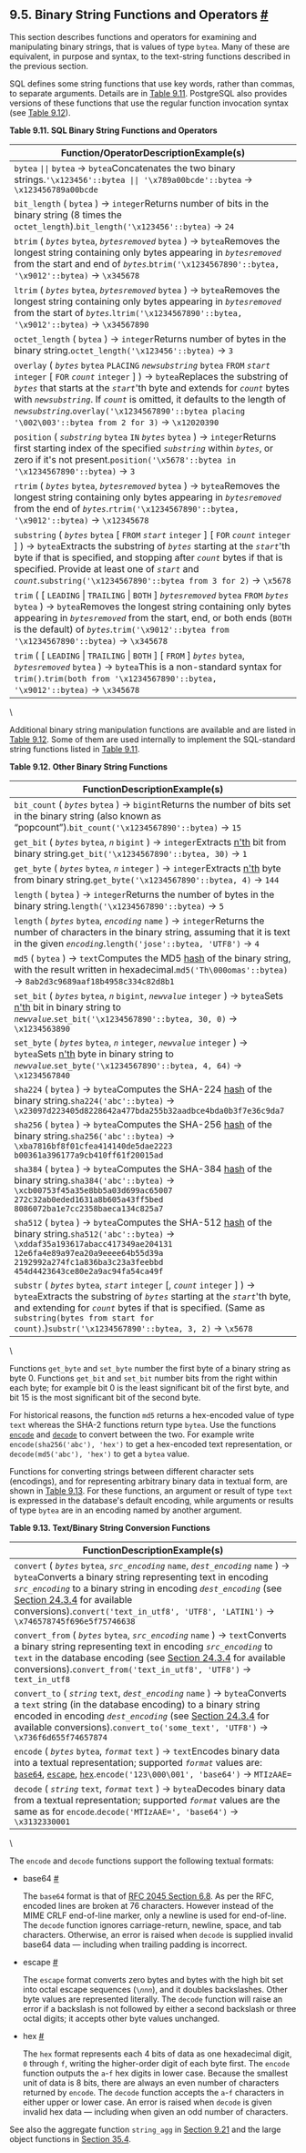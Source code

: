 ## 9.5. Binary String Functions and Operators [#](#FUNCTIONS-BINARYSTRING)

This section describes functions and operators for examining and manipulating binary strings, that is values of type `bytea`. Many of these are equivalent, in purpose and syntax, to the text-string functions described in the previous section.

SQL defines some string functions that use key words, rather than commas, to separate arguments. Details are in [Table 9.11](functions-binarystring#FUNCTIONS-BINARYSTRING-SQL "Table 9.11. SQL Binary String Functions and Operators"). PostgreSQL also provides versions of these functions that use the regular function invocation syntax (see [Table 9.12](functions-binarystring#FUNCTIONS-BINARYSTRING-OTHER "Table 9.12. Other Binary String Functions")).

**Table 9.11. SQL Binary String Functions and Operators**

| Function/OperatorDescriptionExample(s)                                                                                                                                                                                                                                                                                                                                                                                                  |
| --------------------------------------------------------------------------------------------------------------------------------------------------------------------------------------------------------------------------------------------------------------------------------------------------------------------------------------------------------------------------------------------------------------------------------------- |
| `bytea` `\|\|` `bytea` → `bytea`Concatenates the two binary strings.`'\x123456'::bytea \|\| '\x789a00bcde'::bytea` → `\x123456789a00bcde`                                                                                                                                                                                                                                                                                           |
| `bit_length` ( `bytea` ) → `integer`Returns number of bits in the binary string (8 times the `octet_length`).`bit_length('\x123456'::bytea)` → `24`                                                                                                                                                                                                                                                                                 |
| `btrim` ( *`bytes`* `bytea`, *`bytesremoved`* `bytea` ) → `bytea`Removes the longest string containing only bytes appearing in *`bytesremoved`* from the start and end of *`bytes`*.`btrim('\x1234567890'::bytea, '\x9012'::bytea)` → `\x345678`                                                                                                                                                                                    |
| `ltrim` ( *`bytes`* `bytea`, *`bytesremoved`* `bytea` ) → `bytea`Removes the longest string containing only bytes appearing in *`bytesremoved`* from the start of *`bytes`*.`ltrim('\x1234567890'::bytea, '\x9012'::bytea)` → `\x34567890`                                                                                                                                                                                          |
| `octet_length` ( `bytea` ) → `integer`Returns number of bytes in the binary string.`octet_length('\x123456'::bytea)` → `3`                                                                                                                                                                                                                                                                                                          |
| `overlay` ( *`bytes`* `bytea` `PLACING` *`newsubstring`* `bytea` `FROM` *`start`* `integer` \[ `FOR` *`count`* `integer` ] ) → `bytea`Replaces the substring of *`bytes`* that starts at the *`start`*'th byte and extends for *`count`* bytes with *`newsubstring`*. If *`count`* is omitted, it defaults to the length of *`newsubstring`*.`overlay('\x1234567890'::bytea placing '\002\003'::bytea from 2 for 3)` → `\x12020390` |
| `position` ( *`substring`* `bytea` `IN` *`bytes`* `bytea` ) → `integer`Returns first starting index of the specified *`substring`* within *`bytes`*, or zero if it's not present.`position('\x5678'::bytea in '\x1234567890'::bytea)` → `3`                                                                                                                                                                                         |
| `rtrim` ( *`bytes`* `bytea`, *`bytesremoved`* `bytea` ) → `bytea`Removes the longest string containing only bytes appearing in *`bytesremoved`* from the end of *`bytes`*.`rtrim('\x1234567890'::bytea, '\x9012'::bytea)` → `\x12345678`                                                                                                                                                                                            |
| `substring` ( *`bytes`* `bytea` \[ `FROM` *`start`* `integer` ] \[ `FOR` *`count`* `integer` ] ) → `bytea`Extracts the substring of *`bytes`* starting at the *`start`*'th byte if that is specified, and stopping after *`count`* bytes if that is specified. Provide at least one of *`start`* and *`count`*.`substring('\x1234567890'::bytea from 3 for 2)` → `\x5678`                                                           |
| `trim` ( \[ `LEADING` \| `TRAILING` \| `BOTH` ] *`bytesremoved`* `bytea` `FROM` *`bytes`* `bytea` ) → `bytea`Removes the longest string containing only bytes appearing in *`bytesremoved`* from the start, end, or both ends (`BOTH` is the default) of *`bytes`*.`trim('\x9012'::bytea from '\x1234567890'::bytea)` → `\x345678`                                                                                                  |
| `trim` ( \[ `LEADING` \| `TRAILING` \| `BOTH` ] \[ `FROM` ] *`bytes`* `bytea`, *`bytesremoved`* `bytea` ) → `bytea`This is a non-standard syntax for `trim()`.`trim(both from '\x1234567890'::bytea, '\x9012'::bytea)` → `\x345678`                                                                                                                                                                                                     |

\

Additional binary string manipulation functions are available and are listed in [Table 9.12](functions-binarystring#FUNCTIONS-BINARYSTRING-OTHER "Table 9.12. Other Binary String Functions"). Some of them are used internally to implement the SQL-standard string functions listed in [Table 9.11](functions-binarystring#FUNCTIONS-BINARYSTRING-SQL "Table 9.11. SQL Binary String Functions and Operators").

**Table 9.12. Other Binary String Functions**

| FunctionDescriptionExample(s)                                                                                                                                                                                                                                                                                                |
| ---------------------------------------------------------------------------------------------------------------------------------------------------------------------------------------------------------------------------------------------------------------------------------------------------------------------------- |
| `bit_count` ( *`bytes`* `bytea` ) → `bigint`Returns the number of bits set in the binary string (also known as “popcount”).`bit_count('\x1234567890'::bytea)` → `15`                                                                                                                                                 |
| `get_bit` ( *`bytes`* `bytea`, *`n`* `bigint` ) → `integer`Extracts [n'th](functions-binarystring#FUNCTIONS-ZEROBASED-NOTE) bit from binary string.`get_bit('\x1234567890'::bytea, 30)` → `1`                                                                                                                       |
| `get_byte` ( *`bytes`* `bytea`, *`n`* `integer` ) → `integer`Extracts [n'th](functions-binarystring#FUNCTIONS-ZEROBASED-NOTE) byte from binary string.`get_byte('\x1234567890'::bytea, 4)` → `144`                                                                                                                  |
| `length` ( `bytea` ) → `integer`Returns the number of bytes in the binary string.`length('\x1234567890'::bytea)` → `5`                                                                                                                                                                                           |
| `length` ( *`bytes`* `bytea`, *`encoding`* `name` ) → `integer`Returns the number of characters in the binary string, assuming that it is text in the given *`encoding`*.`length('jose'::bytea, 'UTF8')` → `4`                                                                                                               |
| `md5` ( `bytea` ) → `text`Computes the MD5 [hash](functions-binarystring#FUNCTIONS-HASH-NOTE) of the binary string, with the result written in hexadecimal.`md5('Th\000omas'::bytea)` → `8ab2d3c9689aaf18​b4958c334c82d8b1`                                                                                         |
| `set_bit` ( *`bytes`* `bytea`, *`n`* `bigint`, *`newvalue`* `integer` ) → `bytea`Sets [n'th](functions-binarystring#FUNCTIONS-ZEROBASED-NOTE) bit in binary string to *`newvalue`*.`set_bit('\x1234567890'::bytea, 30, 0)` → `\x1234563890`                                                                         |
| `set_byte` ( *`bytes`* `bytea`, *`n`* `integer`, *`newvalue`* `integer` ) → `bytea`Sets [n'th](functions-binarystring#FUNCTIONS-ZEROBASED-NOTE) byte in binary string to *`newvalue`*.`set_byte('\x1234567890'::bytea, 4, 64)` → `\x1234567840`                                                                     |
| `sha224` ( `bytea` ) → `bytea`Computes the SHA-224 [hash](functions-binarystring#FUNCTIONS-HASH-NOTE) of the binary string.`sha224('abc'::bytea)` → `\x23097d223405d8228642a477bda2​55b32aadbce4bda0b3f7e36c9da7`                                                                                                   |
| `sha256` ( `bytea` ) → `bytea`Computes the SHA-256 [hash](functions-binarystring#FUNCTIONS-HASH-NOTE) of the binary string.`sha256('abc'::bytea)` → `\xba7816bf8f01cfea414140de5dae2223​b00361a396177a9cb410ff61f20015ad`                                                                                           |
| `sha384` ( `bytea` ) → `bytea`Computes the SHA-384 [hash](functions-binarystring#FUNCTIONS-HASH-NOTE) of the binary string.`sha384('abc'::bytea)` → `\xcb00753f45a35e8bb5a03d699ac65007​272c32ab0eded1631a8b605a43ff5bed​8086072ba1e7cc2358baeca134c825a7`                                                          |
| `sha512` ( `bytea` ) → `bytea`Computes the SHA-512 [hash](functions-binarystring#FUNCTIONS-HASH-NOTE) of the binary string.`sha512('abc'::bytea)` → `\xddaf35a193617abacc417349ae204131​12e6fa4e89a97ea20a9eeee64b55d39a​2192992a274fc1a836ba3c23a3feebbd​454d4423643ce80e2a9ac94fa54ca49f`                         |
| `substr` ( *`bytes`* `bytea`, *`start`* `integer` \[, *`count`* `integer` ] ) → `bytea`Extracts the substring of *`bytes`* starting at the *`start`*'th byte, and extending for *`count`* bytes if that is specified. (Same as `substring(bytes from start for count)`.)`substr('\x1234567890'::bytea, 3, 2)` → `\x5678` |

\

Functions `get_byte` and `set_byte` number the first byte of a binary string as byte 0. Functions `get_bit` and `set_bit` number bits from the right within each byte; for example bit 0 is the least significant bit of the first byte, and bit 15 is the most significant bit of the second byte.

For historical reasons, the function `md5` returns a hex-encoded value of type `text` whereas the SHA-2 functions return type `bytea`. Use the functions [`encode`](functions-binarystring#FUNCTION-ENCODE) and [`decode`](functions-binarystring#FUNCTION-DECODE) to convert between the two. For example write `encode(sha256('abc'), 'hex')` to get a hex-encoded text representation, or `decode(md5('abc'), 'hex')` to get a `bytea` value.

Functions for converting strings between different character sets (encodings), and for representing arbitrary binary data in textual form, are shown in [Table 9.13](functions-binarystring#FUNCTIONS-BINARYSTRING-CONVERSIONS "Table 9.13. Text/Binary String Conversion Functions"). For these functions, an argument or result of type `text` is expressed in the database's default encoding, while arguments or results of type `bytea` are in an encoding named by another argument.

**Table 9.13. Text/Binary String Conversion Functions**

| FunctionDescriptionExample(s)                                                                                                                                                                                                                                                                                                                                                                                                                      |
| -------------------------------------------------------------------------------------------------------------------------------------------------------------------------------------------------------------------------------------------------------------------------------------------------------------------------------------------------------------------------------------------------------------------------------------------------- |
| `convert` ( *`bytes`* `bytea`, *`src_encoding`* `name`, *`dest_encoding`* `name` ) → `bytea`Converts a binary string representing text in encoding *`src_encoding`* to a binary string in encoding *`dest_encoding`* (see [Section 24.3.4](multibyte#MULTIBYTE-CONVERSIONS-SUPPORTED "24.3.4. Available Character Set Conversions") for available conversions).`convert('text_in_utf8', 'UTF8', 'LATIN1')` → `\x746578745f696e5f75746638` |
| `convert_from` ( *`bytes`* `bytea`, *`src_encoding`* `name` ) → `text`Converts a binary string representing text in encoding *`src_encoding`* to `text` in the database encoding (see [Section 24.3.4](multibyte#MULTIBYTE-CONVERSIONS-SUPPORTED "24.3.4. Available Character Set Conversions") for available conversions).`convert_from('text_in_utf8', 'UTF8')` → `text_in_utf8`                                                        |
| `convert_to` ( *`string`* `text`, *`dest_encoding`* `name` ) → `bytea`Converts a `text` string (in the database encoding) to a binary string encoded in encoding *`dest_encoding`* (see [Section 24.3.4](multibyte#MULTIBYTE-CONVERSIONS-SUPPORTED "24.3.4. Available Character Set Conversions") for available conversions).`convert_to('some_text', 'UTF8')` → `\x736f6d655f74657874`                                                   |
| `encode` ( *`bytes`* `bytea`, *`format`* `text` ) → `text`Encodes binary data into a textual representation; supported *`format`* values are: [`base64`](functions-binarystring#ENCODE-FORMAT-BASE64), [`escape`](functions-binarystring#ENCODE-FORMAT-ESCAPE), [`hex`](functions-binarystring#ENCODE-FORMAT-HEX).`encode('123\000\001', 'base64')` → `MTIzAAE=`                                                                |
| `decode` ( *`string`* `text`, *`format`* `text` ) → `bytea`Decodes binary data from a textual representation; supported *`format`* values are the same as for `encode`.`decode('MTIzAAE=', 'base64')` → `\x3132330001`                                                                                                                                                                                                                         |

\

The `encode` and `decode` functions support the following textual formats:

* base64 [#](#ENCODE-FORMAT-BASE64)

    The `base64` format is that of [RFC 2045 Section 6.8](https://tools.ietf.org/html/rfc2045#section-6.8). As per the RFC, encoded lines are broken at 76 characters. However instead of the MIME CRLF end-of-line marker, only a newline is used for end-of-line. The `decode` function ignores carriage-return, newline, space, and tab characters. Otherwise, an error is raised when `decode` is supplied invalid base64 data — including when trailing padding is incorrect.

* escape [#](#ENCODE-FORMAT-ESCAPE)

    The `escape` format converts zero bytes and bytes with the high bit set into octal escape sequences (`\`*`nnn`*), and it doubles backslashes. Other byte values are represented literally. The `decode` function will raise an error if a backslash is not followed by either a second backslash or three octal digits; it accepts other byte values unchanged.

* hex [#](#ENCODE-FORMAT-HEX)

    The `hex` format represents each 4 bits of data as one hexadecimal digit, `0` through `f`, writing the higher-order digit of each byte first. The `encode` function outputs the `a`-`f` hex digits in lower case. Because the smallest unit of data is 8 bits, there are always an even number of characters returned by `encode`. The `decode` function accepts the `a`-`f` characters in either upper or lower case. An error is raised when `decode` is given invalid hex data — including when given an odd number of characters.

See also the aggregate function `string_agg` in [Section 9.21](functions-aggregate "9.21. Aggregate Functions") and the large object functions in [Section 35.4](lo-funcs "35.4. Server-Side Functions").